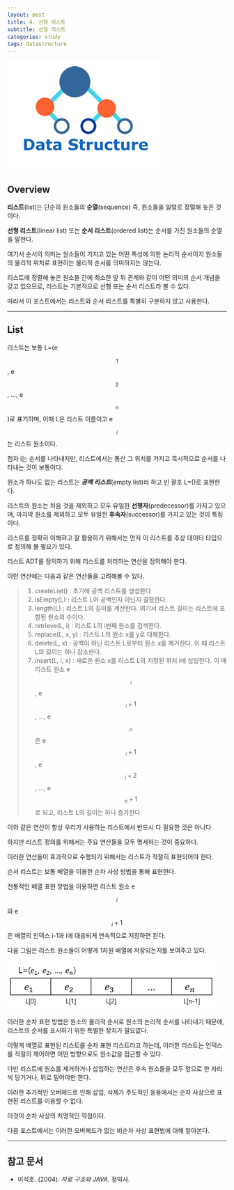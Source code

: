 ```yaml
---
layout: post
title: 4. 선형 리스트
subtitle: 선형 리스트
categories: study
tags: datastructure
---
```

![dslogo](/assets/img/logo/data-structure-logo.png)
## Overview

**리스트**(list)는 단순히 원소들의 **순열**(sequence) 즉, 원소들을 일렬로 정렬해 놓은 것이다.

**선형 리스트**(linear list) 또는 **순서 리스트**(ordered list)는 순서를 가진 원소들의 순열을 말한다.

여기서 순서의 의미는 원소들이 가지고 있는 어떤 특성에 의한 논리적 순서이지 원소들의 물리적 위치로 표현하는 물리적 순서를 의미하지는 않는다.

리스트에 정렬해 놓은 원소들 간에 최소한 앞 뒤 관계와 같이 어떤 의미의 순서 개념을 갖고 있으므로, 리스트는 기본적으로 선형 또는 순서 리스트라 볼 수 있다.

따라서 이 포스트에서는 리스트와 순서 리스트를 특별히 구분하지 않고 사용한다.

***

## List

리스트는 보통 L=(e$$_1$$, e$$_2$$, ..., e$$_n$$)로 표기하며, 이때 L은 리스트 이름이고 e$$_i$$는 리스트 원소이다.

첨자 i는 순서를 나타내지만, 리스트에서는 통산 그 위치를 가지고 묵시적으로 순서를 나타내는 것이 보통이다.

원소가 하나도 없는 리스트는 ***공백 리스트***(empty list)라 하고 빈 괄호 L=()로 표현한다.

리스트의 원소는 처음 것을 제외하고 모두 유일한 **선행자**(predecessor)를 가지고 있으며, 마지막 원소를 제외하고 모두 유일한 **후속자**(successor)를 가지고 있는 것이 특징이다.

리스트를 정확히 이해햐고 잘 활용하기 위해서는 먼저 이 리스트를 추상 데이터 타입으로 정의해 볼 필요가 있다.

리스트 ADT를 정의하기 위해 리스트를 처리하는 연산을 정의해야 한다.

이런 연산에는 다음과 같은 연산들을 고려해볼 수 있다.

> 1. createList() : 초기에 공백 리스트를 생성한다  
> 2. isEmpty(L) : 리스트 L이 공백인지 아닌지 결정한다.  
> 3. length(L) : 리스트 L의 길이를 계산한다. 여기서 리스트 길이는 리스트에 포함된 원소의 수이다.  
> 4. retrieve(L, i) : 리스트 L의 i번째 원소를 검색한다.  
> 5. replace(L, x, y) : 리스트 L의 원소 x를 y로 대체한다.  
> 6. delete(L, x) : 공백이 아닌 리스트 L로부터 원소 x를 제거한다. 이 때 리스트 L의 길이는 하나 감소한다.  
> 7. insert(L, i, x) : 새로운 원소 x를 리스트 L의 지정된 위치 i에 삽입한다. 이 때 리스트 원소 e$$_i$$, e$$_i+1$$, ..., e$$_n$$은 e$$_i+1$$, e$$_i+2$$, ..., e$$_n+1$$로 되고, 리스트 L의 길이는 하나 증가한다.

이와 같은 연산이 항상 우리가 사용하는 리스트에서 반드시 다 필요한 것은 아니다. 

하지만 리스트 정의를 위해서는 주요 연산들을 모두 명세하는 것이 중요하다.

이러한 연산들이 효과적으로 수행되기 위해서는 리스트가 적절히 표현되어야 한다.  

순서 리스트는 보통 배열을 이용한 순차 사상 방법을 통해 표현한다.

전통적인 배열 표현 방법을 이용하면 리스트 원소 e$$_i$$와 e$$_i+1$$은 배열의 인덱스 i-1과 i에 대응되게 연속적으로 저장하면 된다.

다음 그림은 리스트 원소들이 어떻게 1차원 배열에 저장되는지를 보여주고 있다.

![fig_1](/assets/img/study/ds/190718_fig_1.png "배열을 이용한 리스트 L의 순차 사상")

이러한 순차 표현 방법은 원소의 물리적 순서로 원소의 논리적 순서를 나타내기 때문에, 리스트의 순서를 표시하기 위한 특별한 장치가 필요없다.

이렇게 배열로 표현된 리스트를 순차 표현 리스트라고 하는데, 이러한 리스트는 인덱스를 적절히 제어하면 어떤 방향으로도 원소값을 접근할 수 있다.

다만 리스트에 원소를 제거하거나 삽입하는 연산은 후속 원소들을 모두 앞으로 한 자리씩 당기거나, 뒤로 밀어야만 한다.

이러한 추가적인 오버헤드로 인해 삽입, 삭제가 주도적인 응용에서는 순차 사상으로 표현된 리스트를 이용할 수 없다.

이것이 순차 사상의 치명적인 약점이다.

다음 포스트에서는 이러한 오버헤드가 없는 비순차 사상 표현법에 대해 알아본다.

***

## 참고 문서
- 이석호. (2004). *자료 구조와 JAVA*. 정익사.

